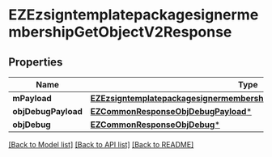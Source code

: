 # EZEzsigntemplatepackagesignermembershipGetObjectV2Response

## Properties
Name | Type | Description | Notes
------------ | ------------- | ------------- | -------------
**mPayload** | [**EZEzsigntemplatepackagesignermembershipGetObjectV2ResponseMPayload***](EZEzsigntemplatepackagesignermembershipGetObjectV2ResponseMPayload.md) |  | 
**objDebugPayload** | [**EZCommonResponseObjDebugPayload***](EZCommonResponseObjDebugPayload.md) |  | [optional] 
**objDebug** | [**EZCommonResponseObjDebug***](EZCommonResponseObjDebug.md) |  | [optional] 

[[Back to Model list]](../README.md#documentation-for-models) [[Back to API list]](../README.md#documentation-for-api-endpoints) [[Back to README]](../README.md)


